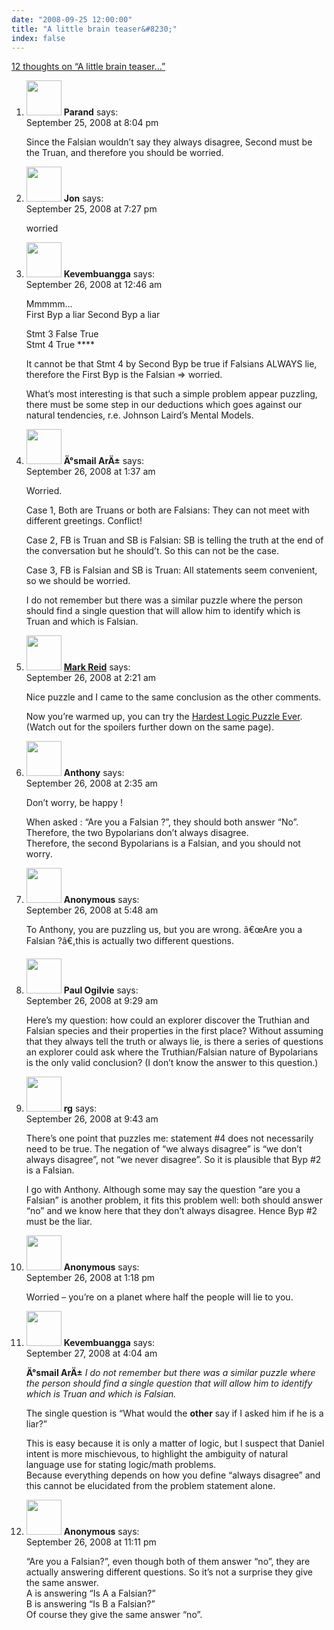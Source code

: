 ```yaml
---
date: "2008-09-25 12:00:00"
title: "A little brain teaser&#8230;"
index: false
---
```


[12 thoughts on &ldquo;A little brain teaser&#8230;&rdquo;](/lemire/blog/2008/09-25-a-little-brain-teaser)

<ol class="comment-list">
<li id="comment-50167" class="comment even thread-even depth-1">
<div class="comment-author vcard">
<img alt src="https://secure.gravatar.com/avatar/ab82fd8b5ffe4d09c2bb5f9c14d34b09?s=56&#038;d=mm&#038;r=g" srcset="https://secure.gravatar.com/avatar/ab82fd8b5ffe4d09c2bb5f9c14d34b09?s=112&#038;d=mm&#038;r=g 2x" class="avatar avatar-56 photo" height="56" width="56" decoding="async" /> <b class="fn">Parand</b> <span class="says">says:</span> </div>
<div class="comment-metadata"><time datetime="2008-09-25T20:04:50+00:00">September 25, 2008 at 8:04 pm</time></a> </div>
<div class="comment-content">
<p>Since the Falsian wouldn&rsquo;t say they always disagree, Second must be the Truan, and therefore you should be worried.</p>
</div>
</li>
<li id="comment-50166" class="comment odd alt thread-odd thread-alt depth-1">
<div class="comment-author vcard">
<img alt src="https://secure.gravatar.com/avatar/09907f48f6bb98a19c98c162623f9566?s=56&#038;d=mm&#038;r=g" srcset="https://secure.gravatar.com/avatar/09907f48f6bb98a19c98c162623f9566?s=112&#038;d=mm&#038;r=g 2x" class="avatar avatar-56 photo" height="56" width="56" decoding="async" /> <b class="fn">Jon</b> <span class="says">says:</span> </div>
<div class="comment-metadata"><time datetime="2008-09-25T19:27:36+00:00">September 25, 2008 at 7:27 pm</time></a> </div>
<div class="comment-content">
<p>worried</p>
</div>
</li>
<li id="comment-50168" class="comment even thread-even depth-1">
<div class="comment-author vcard">
<img alt src="https://secure.gravatar.com/avatar/988ac6d9ab01c62c26ca83981a0e5e9a?s=56&#038;d=mm&#038;r=g" srcset="https://secure.gravatar.com/avatar/988ac6d9ab01c62c26ca83981a0e5e9a?s=112&#038;d=mm&#038;r=g 2x" class="avatar avatar-56 photo" height="56" width="56" loading="lazy" decoding="async" /> <b class="fn">Kevembuangga</b> <span class="says">says:</span> </div>
<div class="comment-metadata"><time datetime="2008-09-26T00:46:39+00:00">September 26, 2008 at 12:46 am</time></a> </div>
<div class="comment-content">
<p>Mmmmm&#8230;<br/>
First Byp a liar Second Byp a liar</p>
<p>Stmt 3 False True<br/>
Stmt 4 True ****</p>
<p>It cannot be that Stmt 4 by Second Byp be true if Falsians ALWAYS lie, therefore the First Byp is the Falsian =&gt; worried.</p>
<p>What&rsquo;s most interesting is that such a simple problem appear puzzling, there must be some step in our deductions which goes against our natural tendencies, r.e. Johnson Laird&rsquo;s Mental Models.</p>
</div>
</li>
<li id="comment-50169" class="comment odd alt thread-odd thread-alt depth-1">
<div class="comment-author vcard">
<img alt src="https://secure.gravatar.com/avatar/63599379c65924f2bdb805743119520f?s=56&#038;d=mm&#038;r=g" srcset="https://secure.gravatar.com/avatar/63599379c65924f2bdb805743119520f?s=112&#038;d=mm&#038;r=g 2x" class="avatar avatar-56 photo" height="56" width="56" loading="lazy" decoding="async" /> <b class="fn">Ä°smail ArÄ±</b> <span class="says">says:</span> </div>
<div class="comment-metadata"><time datetime="2008-09-26T01:37:27+00:00">September 26, 2008 at 1:37 am</time></a> </div>
<div class="comment-content">
<p>Worried.</p>
<p>Case 1, Both are Truans or both are Falsians: They can not meet with different greetings. Conflict!</p>
<p>Case 2, FB is Truan and SB is Falsian: SB is telling the truth at the end of the conversation but he should&rsquo;t. So this can not be the case.</p>
<p>Case 3, FB is Falsian and SB is Truan: All statements seem convenient, so we should be worried.</p>
<p>I do not remember but there was a similar puzzle where the person should find a single question that will allow him to identify which is Truan and which is Falsian.</p>
</div>
</li>
<li id="comment-50170" class="comment even thread-even depth-1">
<div class="comment-author vcard">
<img alt src="https://secure.gravatar.com/avatar/dc20f7fc7b7dab70033b2a9d86c70144?s=56&#038;d=mm&#038;r=g" srcset="https://secure.gravatar.com/avatar/dc20f7fc7b7dab70033b2a9d86c70144?s=112&#038;d=mm&#038;r=g 2x" class="avatar avatar-56 photo" height="56" width="56" loading="lazy" decoding="async" /> <b class="fn"><a href="http://mark.reid.name" class="url" rel="ugc external nofollow">Mark Reid</a></b> <span class="says">says:</span> </div>
<div class="comment-metadata"><time datetime="2008-09-26T02:21:55+00:00">September 26, 2008 at 2:21 am</time></a> </div>
<div class="comment-content">
<p>Nice puzzle and I came to the same conclusion as the other comments.</p>
<p>Now you&rsquo;re warmed up, you can try the <a href="https://en.wikipedia.org/wiki/The_Hardest_Logic_Puzzle_Ever" rel="nofollow">Hardest Logic Puzzle Ever</a>. (Watch out for the spoilers further down on the same page).</p>
</div>
</li>
<li id="comment-50171" class="comment odd alt thread-odd thread-alt depth-1">
<div class="comment-author vcard">
<img alt src="https://secure.gravatar.com/avatar/b02bf574190f91f80c35e7e7845c4f65?s=56&#038;d=mm&#038;r=g" srcset="https://secure.gravatar.com/avatar/b02bf574190f91f80c35e7e7845c4f65?s=112&#038;d=mm&#038;r=g 2x" class="avatar avatar-56 photo" height="56" width="56" loading="lazy" decoding="async" /> <b class="fn">Anthony</b> <span class="says">says:</span> </div>
<div class="comment-metadata"><time datetime="2008-09-26T02:35:48+00:00">September 26, 2008 at 2:35 am</time></a> </div>
<div class="comment-content">
<p>Don&rsquo;t worry, be happy !</p>
<p>When asked : &ldquo;Are you a Falsian ?&rdquo;, they should both answer &ldquo;No&rdquo;. Therefore, the two Bypolarians don&rsquo;t always disagree.<br/>
Therefore, the second Bypolarians is a Falsian, and you should not worry.</p>
</div>
</li>
<li id="comment-50172" class="comment even thread-even depth-1">
<div class="comment-author vcard">
<img alt src="https://secure.gravatar.com/avatar/?s=56&#038;d=mm&#038;r=g" srcset="https://secure.gravatar.com/avatar/?s=112&#038;d=mm&#038;r=g 2x" class="avatar avatar-56 photo avatar-default" height="56" width="56" loading="lazy" decoding="async" /> <b class="fn">Anonymous</b> <span class="says">says:</span> </div>
<div class="comment-metadata"><time datetime="2008-09-26T05:48:42+00:00">September 26, 2008 at 5:48 am</time></a> </div>
<div class="comment-content">
<p>To Anthony, you are puzzling us, but you are wrong. â€œAre you a Falsian ?â€,this is actually two different questions.</p>
</div>
</li>
<li id="comment-50173" class="comment odd alt thread-odd thread-alt depth-1">
<div class="comment-author vcard">
<img alt src="https://secure.gravatar.com/avatar/d4a558659efad755fbb27b6790d21768?s=56&#038;d=mm&#038;r=g" srcset="https://secure.gravatar.com/avatar/d4a558659efad755fbb27b6790d21768?s=112&#038;d=mm&#038;r=g 2x" class="avatar avatar-56 photo" height="56" width="56" loading="lazy" decoding="async" /> <b class="fn">Paul Ogilvie</b> <span class="says">says:</span> </div>
<div class="comment-metadata"><time datetime="2008-09-26T09:29:13+00:00">September 26, 2008 at 9:29 am</time></a> </div>
<div class="comment-content">
<p>Here&rsquo;s my question: how could an explorer discover the Truthian and Falsian species and their properties in the first place? Without assuming that they always tell the truth or always lie, is there a series of questions an explorer could ask where the Truthian/Falsian nature of Bypolarians is the only valid conclusion? (I don&rsquo;t know the answer to this question.)</p>
</div>
</li>
<li id="comment-50174" class="comment even thread-even depth-1">
<div class="comment-author vcard">
<img alt src="https://secure.gravatar.com/avatar/cd270d3449fd5b0d3484e60d5a51e133?s=56&#038;d=mm&#038;r=g" srcset="https://secure.gravatar.com/avatar/cd270d3449fd5b0d3484e60d5a51e133?s=112&#038;d=mm&#038;r=g 2x" class="avatar avatar-56 photo" height="56" width="56" loading="lazy" decoding="async" /> <b class="fn">rg</b> <span class="says">says:</span> </div>
<div class="comment-metadata"><time datetime="2008-09-26T09:43:13+00:00">September 26, 2008 at 9:43 am</time></a> </div>
<div class="comment-content">
<p>There&rsquo;s one point that puzzles me: statement #4 does not necessarily need to be true. The negation of &ldquo;we always disagree&rdquo; is &ldquo;we don&rsquo;t always disagree&rdquo;, not &ldquo;we never disagree&rdquo;. So it is plausible that Byp #2 is a Falsian.</p>
<p>I go with Anthony. Although some may say the question &ldquo;are you a Falsian&rdquo; is another problem, it fits this problem well: both should answer &ldquo;no&rdquo; and we know here that they don&rsquo;t always disagree. Hence Byp #2 must be the liar.</p>
</div>
</li>
<li id="comment-50175" class="comment odd alt thread-odd thread-alt depth-1">
<div class="comment-author vcard">
<img alt src="https://secure.gravatar.com/avatar/?s=56&#038;d=mm&#038;r=g" srcset="https://secure.gravatar.com/avatar/?s=112&#038;d=mm&#038;r=g 2x" class="avatar avatar-56 photo avatar-default" height="56" width="56" loading="lazy" decoding="async" /> <b class="fn">Anonymous</b> <span class="says">says:</span> </div>
<div class="comment-metadata"><time datetime="2008-09-26T13:18:14+00:00">September 26, 2008 at 1:18 pm</time></a> </div>
<div class="comment-content">
<p>Worried &#8211; you&rsquo;re on a planet where half the people will lie to you.</p>
</div>
</li>
<li id="comment-50177" class="comment even thread-even depth-1">
<div class="comment-author vcard">
<img alt src="https://secure.gravatar.com/avatar/988ac6d9ab01c62c26ca83981a0e5e9a?s=56&#038;d=mm&#038;r=g" srcset="https://secure.gravatar.com/avatar/988ac6d9ab01c62c26ca83981a0e5e9a?s=112&#038;d=mm&#038;r=g 2x" class="avatar avatar-56 photo" height="56" width="56" loading="lazy" decoding="async" /> <b class="fn">Kevembuangga</b> <span class="says">says:</span> </div>
<div class="comment-metadata"><time datetime="2008-09-27T04:04:41+00:00">September 27, 2008 at 4:04 am</time></a> </div>
<div class="comment-content">
<p><b>Ä°smail ArÄ±</b> <i>I do not remember but there was a similar puzzle where the person should find a single question that will allow him to identify which is Truan and which is Falsian.</i></p>
<p>The single question is &ldquo;What would the <b>other</b> say if I asked him if he is a liar?&rdquo;</p>
<p>This is easy because it is only a matter of logic, but I suspect that Daniel intent is more mischievous, to highlight the ambiguity of natural language use for stating logic/math problems.<br/>
Because everything depends on how you define &ldquo;always disagree&rdquo; and this cannot be elucidated from the problem statement alone.</p>
</div>
</li>
<li id="comment-50176" class="comment odd alt thread-odd thread-alt depth-1">
<div class="comment-author vcard">
<img alt src="https://secure.gravatar.com/avatar/?s=56&#038;d=mm&#038;r=g" srcset="https://secure.gravatar.com/avatar/?s=112&#038;d=mm&#038;r=g 2x" class="avatar avatar-56 photo avatar-default" height="56" width="56" loading="lazy" decoding="async" /> <b class="fn">Anonymous</b> <span class="says">says:</span> </div>
<div class="comment-metadata"><time datetime="2008-09-26T23:11:08+00:00">September 26, 2008 at 11:11 pm</time></a> </div>
<div class="comment-content">
<p>&ldquo;Are you a Falsian?&rdquo;, even though both of them answer &ldquo;no&rdquo;, they are actually answering different questions. So it&rsquo;s not a surprise they give the same answer.<br/>
A is answering &ldquo;Is A a Falsian?&rdquo;<br/>
B is answering &ldquo;Is B a Falsian?&rdquo;<br/>
Of course they give the same answer &ldquo;no&rdquo;.</p>
</div>
</li>
</ol>
